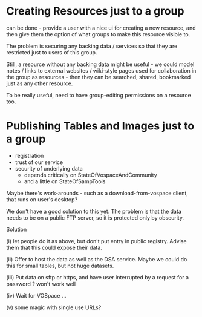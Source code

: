 # Creating Resources just to a group #
can be done - provide a user with a nice ui for creating a new resource, and then give them the option of what groups to make this resource visible to.


The problem is securing any backing data / services so that they are restricted just to users of this group.

Still, a resource without any backing data might be useful - we could model notes / links to external websites / wiki-style pages used for collaboration in the group as resources - then they can be searched, shared, bookmarked just as any other resource.

To be really useful, need to have group-editing permissions on a resource too.

# Publishing Tables and Images just to a group #
  * registration
  * trust of our service
  * security of underlying data
    * depends critically on StateOfVospaceAndCommunity
    * and a little on StateOfSampTools

Maybe there's work-arounds - such as a download-from-vospace client, that runs on user's desktop?

We don't have a good solution to this yet. The problem is that the data needs to be on a public FTP server, so it is protected only by obscurity.

Solution

(i) let people do it as above, but don't put entry in public registry.
Advise them that this could expose their data.

(ii) Offer to host the data as well as the DSA service. Maybe we could do this for small tables, but not huge datasets.

(iii) Put data on sftp or https, and have user interrupted by a request for a password ? won't work well

(iv) Wait for VOSpace ...

(v) some magic with single use URLs?